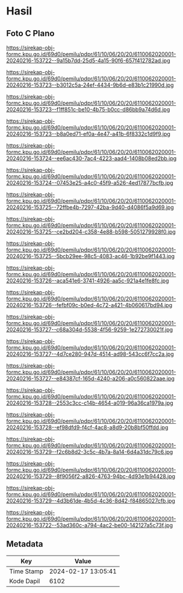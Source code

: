# Hasil

## Foto C Plano

https://sirekap-obj-formc.kpu.go.id/69d0/pemilu/pdpr/61/10/06/20/20/6110062020001-20240216-153722--9a15b7dd-25d5-4a15-90f6-657f412782ad.jpg

https://sirekap-obj-formc.kpu.go.id/69d0/pemilu/pdpr/61/10/06/20/20/6110062020001-20240216-153723--b3012c5a-24ef-4434-9b6d-e83b1c21990d.jpg

https://sirekap-obj-formc.kpu.go.id/69d0/pemilu/pdpr/61/10/06/20/20/6110062020001-20240216-153723--f1ff851c-be10-4b75-b0cc-d86bb9a74d6d.jpg

https://sirekap-obj-formc.kpu.go.id/69d0/pemilu/pdpr/61/10/06/20/20/6110062020001-20240216-153723--b8a0ed71-ef0a-4e47-a41b-6f8332c1d9f9.jpg

https://sirekap-obj-formc.kpu.go.id/69d0/pemilu/pdpr/61/10/06/20/20/6110062020001-20240216-153724--ee6ac430-7ac4-4223-aad4-1408b08ed2bb.jpg

https://sirekap-obj-formc.kpu.go.id/69d0/pemilu/pdpr/61/10/06/20/20/6110062020001-20240216-153724--07453e25-a4c0-45f9-a526-4ed17877bcfb.jpg

https://sirekap-obj-formc.kpu.go.id/69d0/pemilu/pdpr/61/10/06/20/20/6110062020001-20240216-153725--72ffbe4b-7297-42ba-9d40-d4086f5a9d69.jpg

https://sirekap-obj-formc.kpu.go.id/69d0/pemilu/pdpr/61/10/06/20/20/6110062020001-20240216-153725--ce2bd204-c358-4e88-b598-5051279928f0.jpg

https://sirekap-obj-formc.kpu.go.id/69d0/pemilu/pdpr/61/10/06/20/20/6110062020001-20240216-153725--5bcb29ee-98c5-4083-ac46-1b92be9f1443.jpg

https://sirekap-obj-formc.kpu.go.id/69d0/pemilu/pdpr/61/10/06/20/20/6110062020001-20240216-153726--aca541e6-3741-4926-aa5c-921a4e1fe8fc.jpg

https://sirekap-obj-formc.kpu.go.id/69d0/pemilu/pdpr/61/10/06/20/20/6110062020001-20240216-153726--fefbf09c-b0ed-4c72-a421-4b060617bd94.jpg

https://sirekap-obj-formc.kpu.go.id/69d0/pemilu/pdpr/61/10/06/20/20/6110062020001-20240216-153727--c68a304d-5538-4f56-9259-1e272730021f.jpg

https://sirekap-obj-formc.kpu.go.id/69d0/pemilu/pdpr/61/10/06/20/20/6110062020001-20240216-153727--4d7ce280-947d-4514-ad98-543cc6f7cc2a.jpg

https://sirekap-obj-formc.kpu.go.id/69d0/pemilu/pdpr/61/10/06/20/20/6110062020001-20240216-153727--e84387cf-165d-4240-a206-a0c560822aae.jpg

https://sirekap-obj-formc.kpu.go.id/69d0/pemilu/pdpr/61/10/06/20/20/6110062020001-20240216-153728--2553c3cc-c14b-4654-a019-96a36ca1979a.jpg

https://sirekap-obj-formc.kpu.go.id/69d0/pemilu/pdpr/61/10/06/20/20/6110062020001-20240216-153728--ef98dfd9-f4cf-4ac8-a8d9-20b8bf50ffdd.jpg

https://sirekap-obj-formc.kpu.go.id/69d0/pemilu/pdpr/61/10/06/20/20/6110062020001-20240216-153729--f2c6b8d2-3c5c-4b7a-8a14-6d4a31dc79c6.jpg

https://sirekap-obj-formc.kpu.go.id/69d0/pemilu/pdpr/61/10/06/20/20/6110062020001-20240216-153729--8f9056f2-a826-4763-94bc-4d93e1b94428.jpg

https://sirekap-obj-formc.kpu.go.id/69d0/pemilu/pdpr/61/10/06/20/20/6110062020001-20240216-153729--4d3b61de-4b5d-4c36-8d42-f84865027cfb.jpg

https://sirekap-obj-formc.kpu.go.id/69d0/pemilu/pdpr/61/10/06/20/20/6110062020001-20240216-153722--53ad360c-a794-4ac2-be00-142127a5c73f.jpg


## Metadata

| Key        | Value               |
| ---------- | ------------------- |
| Time Stamp | 2024-02-17 13:05:41 |
| Kode Dapil | 6102                |



